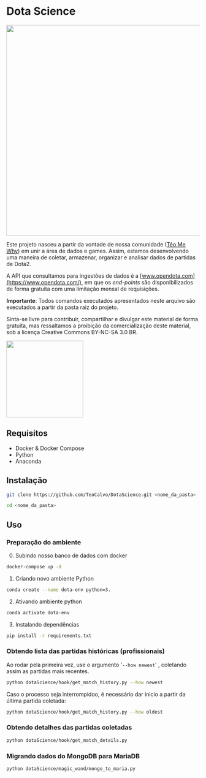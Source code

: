 # Dota Science

<img src="https://i.ibb.co/KbmHPsP/dota-Science-banner-01.jpg" alt="" width="550">

Este projeto nasceu a partir da vontade de nossa comunidade ([Téo Me Why](https://www.twitch.tv/teomewhy)) em unir a área de dados e games. Assim, estamos desenvolvendo uma maneira de coletar, armazenar, organizar e analisar dados de partidas de Dota2.

A API que consultamos para ingestões de dados é a [www.opendota.com](https://www.opendota.com/), em que os _end-points_ são disponibilizados de forma gratuita com uma limitação mensal de requisições.

**Importante**:
Todos comandos executados apresentados neste arquivo são executados a partir da pasta raiz do projeto.

Sinta-se livre para contribuir, compartilhar e divulgar este material de forma gratuíta, mas ressaltamos a proibição da comercialização deste material, sob a licença Creative Commons BY-NC-SA 3.0 BR.

<img src="https://mirrors.creativecommons.org/presskit/buttons/88x31/png/by-nc-sa.png" alt="" width="200">

## Requisitos

- Docker & Docker Compose
- Python
- Anaconda

## Instalação

```bash
git clone https://github.com/TeoCalvo/DotaScience.git <nome_da_pasta>
```

```bash
cd <nome_da_pasta>
```

## Uso

### Preparação do ambiente

0. Subindo nosso banco de dados com docker
```bash
docker-compose up -d
```

1. Criando novo ambiente Python

```sh
conda create --name dota-env python=3.
```

2. Ativando ambiente python

```sh
conda activate dota-env
```

3. Instalando dependências

```sh
pip install -r requirements.txt
```

### Obtendo lista das partidas históricas (profissionais)

Ao rodar pela primeira vez, use o argumento '```--how newest```' , coletando assim as partidas mais recentes.

```bash
python dotaScience/hook/get_match_history.py --how newest
```

Caso o processo seja interrompidoo, é necessário dar inicio a partir da última partida coletada:

```bash
python dotaScience/hook/get_match_history.py --how oldest
```

### Obtendo detalhes das partidas coletadas

```bash
python dotaScience/hook/get_match_details.py
```

### Migrando dados do MongoDB para MariaDB

```bash
python dotaScience/magic_wand/mongo_to_maria.py
```
